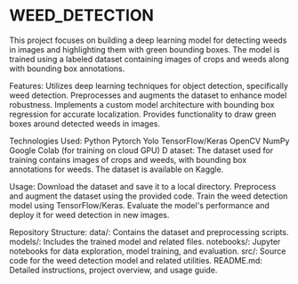 # WEED_DETECTION
This project focuses on building a deep learning model for detecting weeds in images and highlighting them with green bounding boxes. The model is trained using a labeled dataset containing images of crops and weeds along with bounding box annotations.

Features:
Utilizes deep learning techniques for object detection, specifically weed detection.
Preprocesses and augments the dataset to enhance model robustness.
Implements a custom model architecture with bounding box regression for accurate localization.
Provides functionality to draw green boxes around detected weeds in images.

Technologies Used:
Python
Pytorch
Yolo
TensorFlow/Keras
OpenCV
NumPy
Google Colab (for training on cloud GPU)
D
ataset:
The dataset used for training contains images of crops and weeds, with bounding box annotations for weeds. The dataset is available on Kaggle.

Usage:
Download the dataset and save it to a local directory.
Preprocess and augment the dataset using the provided code.
Train the weed detection model using TensorFlow/Keras.
Evaluate the model's performance and deploy it for weed detection in new images.

Repository Structure:
data/: Contains the dataset and preprocessing scripts.
models/: Includes the trained model and related files.
notebooks/: Jupyter notebooks for data exploration, model training, and evaluation.
src/: Source code for the weed detection model and related utilities.
README.md: Detailed instructions, project overview, and usage guide.
